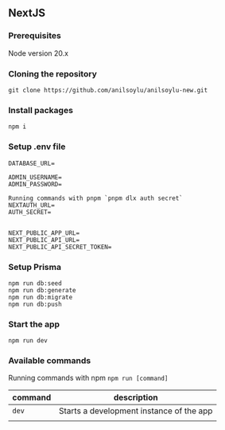 ## NextJS

### Prerequisites

Node version 20.x

### Cloning the repository

    git clone https://github.com/anilsoylu/anilsoylu-new.git

### Install packages

    npm i

### Setup .env file

    DATABASE_URL=

    ADMIN_USERNAME=
    ADMIN_PASSWORD=

    Running commands with pnpm `pnpm dlx auth secret`
    NEXTAUTH_URL=
    AUTH_SECRET=


    NEXT_PUBLIC_APP_URL=
    NEXT_PUBLIC_API_URL=
    NEXT_PUBLIC_API_SECRET_TOKEN=

### Setup Prisma

    npm run db:seed
    npm run db:generate
    npm run db:migrate
    npm run db:push

### Start the app

    npm run dev

### Available commands

Running commands with npm `npm run [command]`

| command | description                              |
| ------- | ---------------------------------------- |
| `dev`   | Starts a development instance of the app |
|         |
